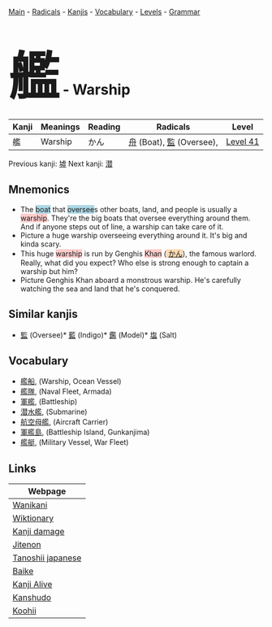 <style> bigfont {font-size: 100px}</style>
[Main](../index.md) -
[Radicals](../radicals.md) -
[Kanjis](../kanjis.md) -
[Vocabulary](../vocabulary.md) -
[Levels](../levels.md) -
[Grammar](../grammar.md)
# <bigfont> 艦</bigfont> - Warship 

| Kanji | Meanings | Reading | Radicals | Level |
| --- | --- | --- | --- | --- |
| 艦 | Warship | かん | [舟](../radicals/舟.md) (Boat), [監](../radicals/監.md) (Oversee),  | [Level 41](../levels/wk_level41.md) |

Previous kanji: [墟](墟.md) Next kanji: [潜](潜.md) 

## Mnemonics
 * The <span style="background-color:#ADD8E6"> boat</span> that <span style="background-color:#ADD8E6"> oversee</span>s other boats, land, and people is usually a <span style="background-color:#ffcccb"> warship</span>. They're the big boats that oversee everything around them. And if anyone steps out of line, a warship can take care of it.
* Picture a huge warship overseeing everything around it. It's big and kinda scary.
* This huge <span style="background-color:#ffcccb"> warship</span> is run by Genghis <span style="background-color:#ffcccb"> Khan</span> (<span style="background-color:#fed8b1"> [かん](https://jisho.org/search/かん)</span>), the famous warlord. Really, what did you expect? Who else is strong enough to captain a warship but him?
* Picture Genghis Khan aboard a monstrous warship. He's carefully watching the sea and land that he's conquered.


## Similar kanjis
 * [監](監.md) (Oversee)* [藍](藍.md) (Indigo)* [鑑](鑑.md) (Model)* [塩](塩.md) (Salt)


## Vocabulary
 * [艦船](../vocabulary/艦.md), (Warship, Ocean Vessel)
* [艦隊](../vocabulary/艦.md), (Naval Fleet, Armada)
* [軍艦](../vocabulary/艦.md), (Battleship)
* [潜水艦](../vocabulary/艦.md), (Submarine)
* [航空母艦](../vocabulary/艦.md), (Aircraft Carrier)
* [軍艦島](../vocabulary/艦.md), (Battleship Island, Gunkanjima)
* [艦艇](../vocabulary/艦.md), (Military Vessel, War Fleet)



## Links 

| Webpage |
| --- |
| [Wanikani          ](https://www.wanikani.com/kanji/艦) |
| [Wiktionary        ](https://en.wiktionary.org/wiki/艦) |
| [Kanji damage      ](http://www.kanjidamage.com/kanji/search?utf8=✓&q=艦) |
| [Jitenon           ](https://jitenon.com/kanji/艦) |
| [Tanoshii japanese ](https://www.tanoshiijapanese.com/dictionary/kanji.cfm?k=艦) |
| [Baike             ](https://baike.baidu.com/item/艦) |
| [Kanji Alive       ](https://app.kanjialive.com/艦) |
| [Kanshudo          ](https://www.kanshudo.com/searchmn?q=艦) |
| [Koohii            ](https://kanji.koohii.com/study/kanji/艦) |
